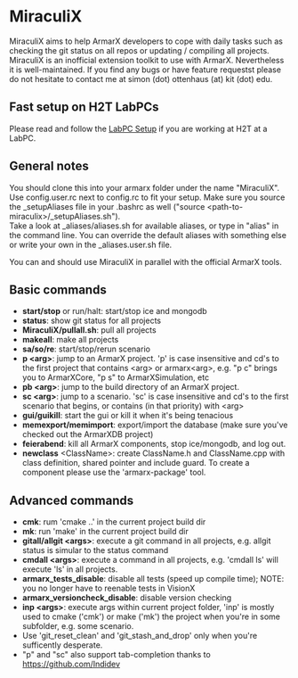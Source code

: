 # MiraculiX

MiraculiX aims to help ArmarX developers to cope with daily tasks such as checking the git status on all repos or updating / compiling all projects. MiraculiX is an inofficial extension toolkit to use with ArmarX. Nevertheless it is well-maintained. If you find any bugs or have feature requestst please do not hesitate to contact me at simon (dot) ottenhaus (at) kit (dot) edu.

## Fast setup on H2T LabPCs
Please read and follow the [LabPC Setup](https://github.com/simonottenhaus/MiraculiX/blob/master/LabPC-Setup.md) if you are working at H2T at a LabPC.

## General notes
You should clone this into your armarx folder under the name "MiraculiX".  
Use config.user.rc next to config.rc to fit your setup. 
Make sure you source the _setupAliases file in your .bashrc as well ("source \<path-to-miraculix\>/_setupAliases.sh").  
Take a look at _aliases/aliases.sh for available aliases, or type in "alias" in the command line.
You can override the default aliases with something else or write your own in the _aliases.user.sh file.

You can and should use MiraculiX in parallel with the official ArmarX tools.

## Basic commands
- **start/stop** or run/halt: start/stop ice and mongodb
- **status**: show git status for all projects
- **MiraculiX/pullall.sh**: pull all projects
- **makeall**: make all projects
- **sa/so/re**: start/stop/rerun scenario
- **p \<arg\>**: jump to an ArmarX project. 'p' is case insensitive and cd's to the first project that contains \<arg\> or armarx\<arg\>, e.g. "p c" brings you to ArmarXCore, "p s" to ArmarXSimulation, etc
- **pb \<arg\>**: jump to the build directory of an ArmarX project.
- **sc \<arg\>**: jump to a scenario. 'sc' is case insensitive and cd's to the first scenario that begins, or contains (in that priority) with \<arg\>
- **gui/guikill**: start the gui or kill it when it's being tenacious
- **memexport/memimport**: export/import the database (make sure you've checked out the ArmarXDB project)
- **feierabend**: kill all ArmarX components, stop ice/mongodb, and log out.
- **newclass** \<ClassName\>: create ClassName.h and ClassName.cpp with class definition, shared pointer and include guard. To create a component please use the 'armarx-package' tool.

## Advanced commands
- **cmk**: rum 'cmake ..' in the current project build dir
- **mk**: run 'make' in the current project build dir
- **gitall/allgit \<args\>**: execute a git command in all projects, e.g. allgit status is simular to the status command
- **cmdall \<args\>**: execute a command in all projects, e.g. 'cmdall ls' will execute 'ls' in all projects.
- **armarx_tests_disable**: disable all tests (speed up compile time); NOTE: you no longer have to reenable tests in VisionX
- **armarx_versioncheck_disable**: disable version checking
- **inp \<args\>**: execute args within current project folder, 
'inp' is mostly used to cmake ('cmk') or make ('mk') the project when you're in some subfolder, e.g. some scenario.
- Use 'git_reset_clean' and 'git_stash_and_drop' only when you're sufficently desperate.
- "p" and "sc" also support tab-completion thanks to https://github.com/Indidev

